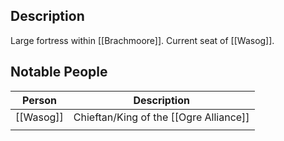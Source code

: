 ## Description
Large fortress within [[Brachmoore]]. Current seat of [[Wasog]].

## Notable People
| Person    | Description                            |
| --------- | -------------------------------------- |
| [[Wasog]] | Chieftan/King of the [[Ogre Alliance]] |
|           |                                        |